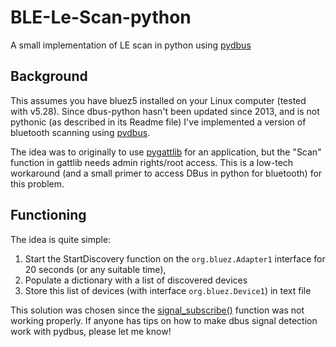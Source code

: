 # BLE-Le-Scan-python
A small implementation of LE scan in python using [pydbus](https://github.com/LEW21/pydbus)

## Background
This assumes you have bluez5 installed on your Linux computer (tested with v5.28). Since dbus-python hasn't been updated since 2013, and is not pythonic (as described in its Readme file) I've implemented a version of bluetooth scanning using [pydbus](https://github.com/LEW21/pydbus).

The idea was to originally to use [pygattlib](https://bitbucket.org/OscarAcena/pygattlib/) for an application, but the "Scan" function in gattlib needs admin rights/root access. This is a low-tech workaround (and a small primer to access DBus in python for bluetooth) for this problem.

## Functioning
The idea is quite simple: 
  1. Start the StartDiscovery function on the `org.bluez.Adapter1` interface for 20 seconds (or any suitable time),
  2. Populate a dictionary with a list of discovered devices
  3. Store this list of devices (with interface `org.bluez.Device1`) in text file

This solution was chosen since the [signal_subscribe()](http://lazka.github.io/pgi-docs/#Gio-2.0/classes/DBusConnection.html#Gio.DBusConnection.signal_subscribe) function was not working properly. If anyone has tips on how to make dbus signal detection work with pydbus, please let me know!

